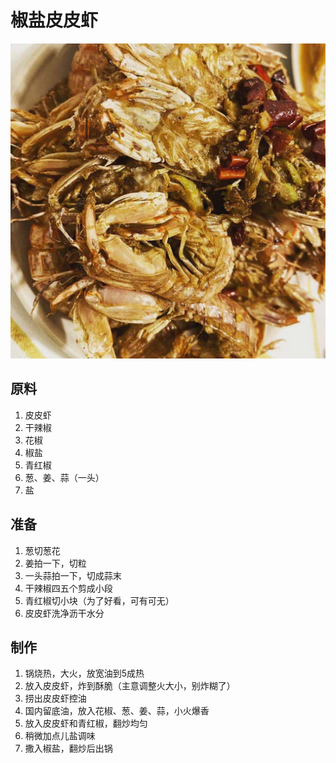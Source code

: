 # 椒盐皮皮虾

![&#x6912;&#x76D0;&#x76AE;&#x76AE;&#x867E;](.gitbook/assets/wechatimg23.jpeg)

## 原料

1. 皮皮虾
2. 干辣椒
3. 花椒
4. 椒盐
5. 青红椒
6. 葱、姜、蒜（一头）
7. 盐

## 准备

1. 葱切葱花
2. 姜拍一下，切粒
3. 一头蒜拍一下，切成蒜末
4. 干辣椒四五个剪成小段
5. 青红椒切小块（为了好看，可有可无）
6. 皮皮虾洗净沥干水分

## 制作

1. 锅烧热，大火，放宽油到5成热
2. 放入皮皮虾，炸到酥脆（主意调整火大小，别炸糊了）
3. 捞出皮皮虾控油
4. 国内留底油，放入花椒、葱、姜、蒜，小火爆香
5. 放入皮皮虾和青红椒，翻炒均匀
6. 稍微加点儿盐调味
7. 撒入椒盐，翻炒后出锅

